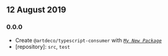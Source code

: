 ## 12 August 2019

### 0.0.0

- Create `@artdeco/typescript-consumer` with _[`My New Package`](https://mnpjs.org)_
- [repository]: `src`, `test`